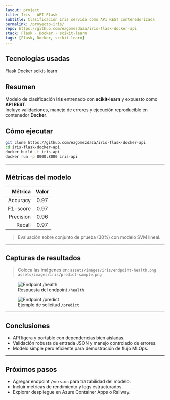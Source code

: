 ```yaml
---
layout: project
title: Iris — API Flask
subtitle: Clasificación Iris servida como API REST contenedorizada
permalink: /proyecto-iris/
repo: https://github.com/eagomezdaza/iris-flask-docker-api
stack: Flask · Docker · scikit-learn
tags: [Flask, Docker, scikit-learn]
---
```


## Tecnologías usadas
<div class="d-flex flex-wrap gap-2 mb-3">
  <span class="badge bg-primary">Flask</span>
  <span class="badge bg-info text-dark">Docker</span>
  <span class="badge bg-secondary">scikit-learn</span>
</div>

## Resumen
Modelo de clasificación **Iris** entrenado con **scikit-learn** y expuesto como **API REST**.  
Incluye validaciones, manejo de errores y ejecución reproducible en contenedor **Docker**.

## Cómo ejecutar
```bash
git clone https://github.com/eagomezdaza/iris-flask-docker-api
cd iris-flask-docker-api
docker build -t iris-api .
docker run -p 8000:8000 iris-api
```

---

## Métricas del modelo
| Métrica  | Valor |
|---------:|:-----:|
| Accuracy | 0.97  |
| F1-score | 0.97  |
| Precision | 0.96 |
| Recall | 0.97 |

> Evaluación sobre conjunto de prueba (30%) con modelo SVM lineal.

---

## Capturas de resultados
> Coloca las imágenes en:
> `assets/images/iris/endpoint-health.png`  
> `assets/images/iris/predict-sample.png`

<div class="row g-3">
  <div class="col-md-6">
    <figure class="figure w-100">
      <img class="img-fluid rounded border" src="/Mi-portafolio/assets/images/iris/endpoint-health.png" alt="Endpoint /health">
      <figcaption class="figure-caption">Respuesta del endpoint <code>/health</code></figcaption>
    </figure>
  </div>
  <div class="col-md-6">
    <figure class="figure w-100">
      <img class="img-fluid rounded border" src="/Mi-portafolio/assets/images/iris/predict-sample.png" alt="Endpoint /predict">
      <figcaption class="figure-caption">Ejemplo de solicitud <code>/predict</code></figcaption>
    </figure>
  </div>
</div>

---

## Conclusiones
- API ligera y portable con dependencias bien aisladas.  
- Validación robusta de entrada JSON y manejo controlado de errores.  
- Modelo simple pero eficiente para demostración de flujo MLOps.

---

## Próximos pasos
- Agregar endpoint `/version` para trazabilidad del modelo.  
- Incluir métricas de rendimiento y logs estructurados.  
- Explorar despliegue en Azure Container Apps o Railway.
